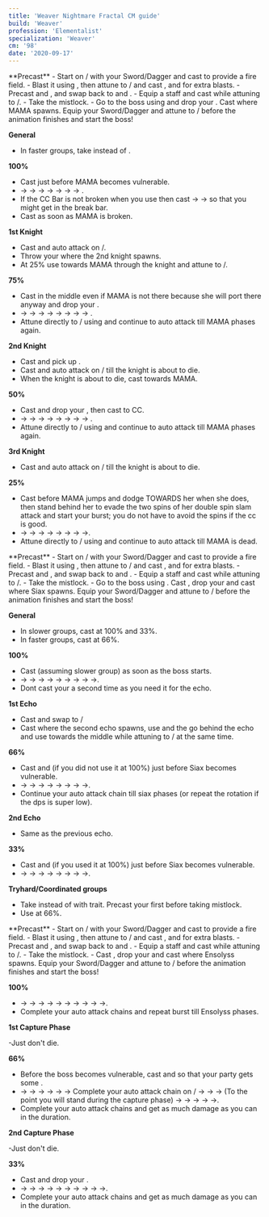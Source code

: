 ```yaml
---
title: 'Weaver Nightmare Fractal CM guide'
build: 'Weaver'
profession: 'Elementalist'
specialization: 'Weaver'
cm: '98'
date: '2020-09-17'
---
```


<Divider text="Mama"/>
**Precast**
- Start on <Skill id="5495"/>/<Skill id="5492"/> with your Sword/Dagger and cast <Skill id="5691"/> to provide a fire field.
- Blast it using <Skill id="40709"/>, then attune to <Skill id="5492"/>/<Skill id="5495"/> and cast <Skill id="5690"/>, <Skill id="21656"/> and <Skill id="5522"/> for extra blasts.
- Precast <Skill id="5506"/> and <Skill id="5635"/>, and swap back to <Skill id="5734"/> and <Skill id="5539"/>.
- Equip a staff and cast <Skill id="5516"/> while attuning to <Skill id="5494"/>/<Skill id="5492"/>. 
- Take the mistlock.
- Go to the boss using <Skill id="5697"/> and drop your <Skill id="5516"/>. Cast <Skill id="5501"/> where MAMA spawns. Equip your Sword/Dagger and attune to <Skill id="5494"/>/<Skill id="5494"/> before the <Skill id="5501"/> animation finishes and start the boss!

**General**
- In faster groups, take <Skill id="44612"/> instead of <Skill id="40183"/>.

**100%**
- Cast <Skill id="5737"/> just before MAMA becomes vulnerable.
- <Skill id="43803"/> -> <Skill id="45313"/> -> <Skill id="5529"/> -> <Skill id="43074"/> -> <Skill id="44612"/> -><Skill id="5557"/> -> <Skill id="44451"/> -> <Skill id="5691"/>.
- If the CC Bar is not broken when you use <Skill id="44612"/> then cast <Skill id="5691"/> -> <Skill id="44451"/> -><Skill id="5557"/> so that you might get <Skill id="5557"/> in the break bar.
- Cast <Skill id="5539"/> as soon as MAMA is broken.

**1st Knight**
- Cast <Skill id="44998"/>  and auto attack on <Skill id="5494"/>/<Skill id="5492"/>.
- Throw your <Skill id="5516"/> where the 2nd knight spawns.
- At 25% use <Skill id="5697"/> towards MAMA through the knight and attune to <Skill id="5494"/>/<Skill id="5494"/>.

**75%**
- Cast <Skill id="5531"/> in the middle even if MAMA is not there because she will port there anyway and drop your <Skill id="5516"/>.
- <Skill id="43803"/> -> <Skill id="45313"/> -> <Skill id="5529"/> -> <Skill id="43074"/> -> <Skill id="5539"/> -><Skill id="44612"/> -><Skill id="5557"/> -> <Skill id="44451"/> -> <Skill id="5691"/>.
- Attune directly to <Skill id="5494"/>/<Skill id="5494"/> using <Skill id="44612"/> and continue to auto attack till MAMA phases again.

**2nd Knight**
- Cast <Skill id="44998"/> and pick up <Skill id="5516"/>. 
- Cast <Skill id="5517"/> and auto attack on <Skill id="5494"/>/<Skill id="5494"/> till the knight is about to die.
- When the knight is about to die, cast <Skill id="5697"/> towards MAMA.

**50%**
- Cast <Skill id="5531"/>  and drop your <Skill id="5516"/>, then cast <Skill id="5687"/> to CC.
- <Skill id="43803"/> -> <Skill id="45313"/> -> <Skill id="5529"/> -> <Skill id="43074"/> -> <Skill id="5539"/> -><Skill id="44612"/> -><Skill id="5557"/> -> <Skill id="44451"/> -> <Skill id="5691"/>.
- Attune directly to <Skill id="5494"/>/<Skill id="5494"/> using <Skill id="44612"/> and continue to auto attack till MAMA phases again.

**3rd Knight**
- Cast <Skill id="44998"/>  and auto attack on <Skill id="5494"/>/<Skill id="5494"/> till the knight is about to die.

**25%**
- Cast <Skill id="5737"/> before MAMA jumps and dodge TOWARDS her when she does, then stand behind her to evade the two spins of her double spin slam attack and start your burst; you do not have to avoid the spins if the cc is good.
- <Skill id="43803"/> -> <Skill id="45313"/> -> <Skill id="5529"/> -> <Skill id="43074"/> -> <Skill id="5539"/> -><Skill id="44612"/> -><Skill id="5691"/> -> <Skill id="44451"/> -><Skill id="5557"/>.
- Attune directly to <Skill id="5494"/>/<Skill id="5494"/> using <Skill id="44612"/> and continue to auto attack till MAMA is dead.


<Divider text="Siax"/>
**Precast**
- Start on <Skill id="5495"/>/<Skill id="5492"/> with your Sword/Dagger and cast <Skill id="5691"/> to provide a fire field.
- Blast it using <Skill id="40709"/>, then attune to <Skill id="5492"/>/<Skill id="5495"/> and cast <Skill id="5690"/>, <Skill id="21656"/> and <Skill id="5522"/> for extra blasts.
- Precast <Skill id="5506"/> and <Skill id="5635"/>, and swap back to <Skill id="5734"/> and <Skill id="5539"/>.
- Equip a staff and cast <Skill id="5516"/> while attuning to <Skill id="5494"/>/<Skill id="5492"/>. 
- Take the mistlock.
- Go to the boss using <Skill id="5697"/>. Cast <Skill id="5531"/>, drop your <Skill id="5516"/> and cast <Skill id="5501"/> where Siax spawns. Equip your Sword/Dagger and attune to <Skill id="5494"/>/<Skill id="5494"/> before the <Skill id="5501"/> animation finishes and start the boss!

**General**
- In slower groups, cast <Skill id="5737"/> at 100% and 33%.
- In faster groups, cast <Skill id="5737"/> at 66%.

**100%**
- Cast <Skill id="5737"/> (assuming slower group) as soon as the boss starts.
- <Skill id="43803"/> -> <Skill id="45313"/> -> <Skill id="5529"/> -> <Skill id="43074"/> -> <Skill id="5687"/> -> <Skill id="5539"/> -><Skill id="40183"/> -> <Skill id="44451"/> -> <Skill id="45313"/> -><Skill id="5557"/>.
- Dont cast your <Skill id="45313"/> a second time as you need it for the echo.


**1st Echo**
- Cast <Skill id="45313"/> and swap to <Skill id="5494"/>/<Skill id="5492"/>
- Cast <Skill id="5516"/> where the second echo spawns, use <Skill id="5517"/> and the go behind the echo and use <Skill id="5697"/> towards the middle while attuning to <Skill id="5494"/>/<Skill id="5494"/> at the same time.

**66%**
- Cast <Skill id="5531"/> and <Skill id="5737"/> (if you did not use it at 100%) just before Siax becomes vulnerable.   
- <Skill id="43803"/> -> <Skill id="45313"/> -> <Skill id="5529"/> -> <Skill id="43074"/>  -> <Skill id="5539"/> -><Skill id="40183"/> -> <Skill id="44451"/> -> <Skill id="45313"/> -><Skill id="5557"/>.
- Continue your auto attack chain till siax phases (or repeat the rotation if the dps is super low).

**2nd Echo**
- Same as the previous echo.

**33%**
- Cast <Skill id="5531"/> and <Skill id="5737"/> (if you used it at 100%) just before Siax becomes vulnerable.   
- <Skill id="43803"/> -> <Skill id="45313"/> -> <Skill id="5529"/> -> <Skill id="43074"/>  -> <Skill id="5539"/> -><Skill id="40183"/> -> <Skill id="44451"/> -> <Skill id="45313"/> -><Skill id="5557"/>.

**Tryhard/Coordinated groups**
- Take <Skill id="5624"/> instead of <Skill id="5539"/> with <Trait id="328"/> trait. Precast your first <Skill id="5624"/> before taking mistlock.
- Use <Skill id="5737"/> at 66%.

<Divider text="Ensolyss"/>
**Precast**
- Start on <Skill id="5495"/>/<Skill id="5492"/> with your Sword/Dagger and cast <Skill id="5691"/> to provide a fire field.
- Blast it using <Skill id="40709"/>, then attune to <Skill id="5492"/>/<Skill id="5495"/> and cast <Skill id="5690"/>, <Skill id="21656"/> and <Skill id="5522"/> for extra blasts.
- Precast <Skill id="5506"/> and <Skill id="5635"/>, and swap back to <Skill id="5734"/> and <Skill id="5539"/>.
- Equip a staff and cast <Skill id="5516"/> while attuning to <Skill id="5494"/>/<Skill id="5492"/>. 
- Take the mistlock.
- Cast <Skill id="5531"/>, drop your <Skill id="5516"/> and cast <Skill id="5501"/> where Ensolyss spawns. Equip your Sword/Dagger and attune to <Skill id="5494"/>/<Skill id="5494"/> before the <Skill id="5501"/> animation finishes and start the boss!

**100%**
- <Skill id="5737"/> -> <Skill id="5687"/> -><Skill id="43803"/> -> <Skill id="45313"/> -> <Skill id="5529"/> -> <Skill id="43074"/> ->  <Skill id="5539"/> -><Skill id="40183"/> -> <Skill id="44451"/> -> <Skill id="45313"/> -><Skill id="5557"/>.
- Complete your auto attack chains and repeat burst till Ensolyss phases.

**1st Capture Phase**

-Just don't die.

**66%**
- Before the boss becomes vulnerable, cast <Skill id="5691"/> and <Skill id="21656"/> so that your party gets some <Boon name="Might"/>.
- <Skill id="5737"/> -> <Skill id="5687"/> -><Skill id="43803"/> -> <Skill id="45313"/> -> <Skill id="5529"/> -> <Skill id="43074"/> -> Complete your auto attack chain on <Skill id="5492"/>/<Skill id="5494"/> ->  <Skill id="5539"/> -><Skill id="40183"/> -> <Skill id="5516"/> (To the point you will stand during the capture phase) -> <Skill id="5517"/> -> <Skill id="5531"/> ->  <Skill id="44451"/> -> <Skill id="45313"/> -><Skill id="5557"/>.
- Complete your auto attack chains and get as much damage as you can in the <Effect name="Exposed"/> duration. 

**2nd Capture Phase**

-Just don't die.

**33%**
- Cast <Skill id="5531"/> and drop your <Skill id="5516"/>.
- <Skill id="5737"/> -> <Skill id="5687"/> -><Skill id="43803"/> -> <Skill id="45313"/> -> <Skill id="5529"/> -> <Skill id="43074"/> ->  <Skill id="5539"/> -><Skill id="40183"/> -> <Skill id="44451"/> -> <Skill id="45313"/> -><Skill id="5557"/>.
- Complete your auto attack chains and get as much damage as you can in the <Effect name="Exposed"/> duration.
